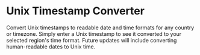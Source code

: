 # Unix Timestamp Converter

Convert Unix timestamps to readable date and time formats for any country or timezone. Simply enter a Unix timestamp to see it converted to your selected region's time format. Future updates will include converting human-readable dates to Unix time.